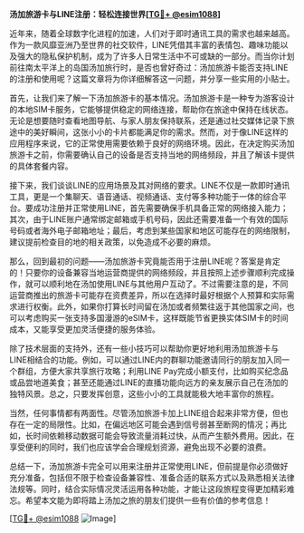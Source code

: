 **汤加旅游卡与LINE注册：轻松连接世界[[TG💪+ @esim1088](https://t.me/s/esim1088)]**

近年来，随着全球数字化进程的加速，人们对于即时通讯工具的需求也越来越高。作为一款风靡亚洲乃至世界的社交软件，LINE凭借其丰富的表情包、趣味功能以及强大的隐私保护机制，成为了许多人日常生活中不可或缺的一部分。而当你计划前往南太平洋上的岛国汤加旅行时，是否也曾好奇过：汤加旅游卡能否支持LINE的注册和使用呢？这篇文章将为你详细解答这一问题，并分享一些实用的小贴士。

首先，让我们来了解一下汤加旅游卡的基本情况。汤加旅游卡是一种专为游客设计的本地SIM卡服务，它能够提供稳定的网络连接，帮助你在旅途中保持在线状态。无论是想要随时查看地图导航、与家人朋友保持联系，还是通过社交媒体记录下旅途中的美好瞬间，这张小小的卡片都能满足你的需求。然而，对于像LINE这样的应用程序来说，它的正常使用需要依赖于良好的网络环境。因此，在决定购买汤加旅游卡之前，你需要确认自己的设备是否支持当地的网络频段，并且了解该卡提供的具体套餐内容。

接下来，我们谈谈LINE的应用场景及其对网络的要求。LINE不仅是一款即时通讯工具，更是一个集聊天、语音通话、视频通话、支付等多种功能于一体的综合平台。要成功注册并正常使用LINE，首先需要确保手机具备正常的网络接入能力；其次，由于LINE账户通常绑定邮箱或手机号码，因此还需要准备一个有效的国际号码或者海外电子邮箱地址；最后，考虑到某些国家和地区可能存在的网络限制，建议提前检查目的地的相关政策，以免造成不必要的麻烦。

那么，回到最初的问题——汤加旅游卡究竟能否用于注册LINE呢？答案是肯定的！只要你的设备兼容当地运营商提供的网络频段，并且按照上述步骤顺利完成操作，就可以顺利地在汤加使用LINE与其他用户互动了。不过需要注意的是，不同运营商推出的旅游卡可能存在资费差异，所以在选择时最好根据个人预算和实际需求进行权衡。此外，如果你打算长时间留在汤加或者频繁往返于其他国家之间，也可以考虑购买一张支持多国漫游的eSIM卡，这样既能节省更换实体SIM卡的时间成本，又能享受更加灵活便捷的服务体验。

除了技术层面的支持外，还有一些小技巧可以帮助你更好地利用汤加旅游卡与LINE相结合的功能。例如，可以通过LINE内的群聊功能邀请同行的朋友加入同一个群组，方便大家共享旅行攻略；利用LINE Pay完成小额支付，比如购买纪念品或品尝地道美食；甚至还能通过LINE的直播功能向远方的亲友展示自己在汤加的独特风景。总之，只要发挥创意，这些小小的工具就能极大地丰富你的旅程。

当然，任何事情都有两面性。尽管汤加旅游卡加上LINE组合起来非常方便，但也存在一定的局限性。比如，在偏远地区可能会遇到信号弱甚至断网的情况；再比如，长时间依赖移动数据可能会导致流量消耗过快，从而产生额外费用。因此，在享受便利的同时，我们也应该学会合理规划资源，避免出现不必要的浪费。

总结一下，汤加旅游卡完全可以用来注册并正常使用LINE，但前提是你必须做好充分准备，包括但不限于检查设备兼容性、准备合适的联系方式以及熟悉相关法律法规等。同时，结合实际情况灵活运用各种功能，才能让这段旅程变得更加精彩难忘。希望本文能为即将踏上汤加之旅的朋友们提供一些有价值的参考信息！

[[TG💪+ @esim1088](https://t.me/s/esim1088) ![Image](https://i.postimg.cc/4NQfJmqS/Snipaste-2025-05-13-00-14-12.png)]